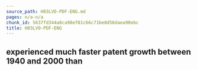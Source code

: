 ```yaml
---
source_path: H03LVO-PDF-ENG.md
pages: n/a-n/a
chunk_id: 5637fd344a8ca98ef81c66c71be8d56daea90ebc
title: H03LVO-PDF-ENG
---
```

## experienced much faster patent growth between 1940 and 2000 than
